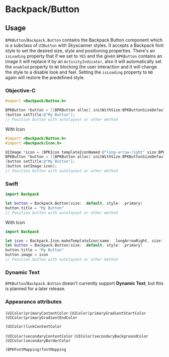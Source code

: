 # Backpack/Button

## Usage

`BPKButton`/`Backpack.Button` contains the Backpack Button component which is a subclass of `UIButton` with Skyscanner styles. It accepts a Backpack font style to set the desired size, style and positioning properties.
There's an `isLoading` property that if we set to `YES` and the given `BPKButton` contains an image it will replace it by an `ActivityIndicator`, also it will automatically set the `enabled` property to `NO` blocking the user interaction and it will change the style to a disable look and feel.
Setting the `isLoading` property to `NO` again will restore the predefined style.

### Objective-C
```objective-c
#import <Backpack/Button.h>

BPKButton *button = [[BPKButton alloc] initWithSize:BPKButtonSizeDefault style:BPKButtonStylePrimary];
[button setTitle:@"My Button"];
// Position button with autolayout or other method
```

With Icon

```objective-c
#import <Backpack/Button.h>
#import <Backpack/Icon.h>

UIImage *icon = [BPKIcon templateIconNamed:@"long-arrow-right" size:BPKIconSizeSmall];
BPKButton *button = [[BPKButton alloc] initWithSize:BPKButtonSizeDefault style:BPKButtonStylePrimary];
[button setTitle:@"My Button"];
[button setImage:icon];
// Position button with autolayout or other method
```

### Swift

```swift
import Backpack

let button = Backpack.Button(size: .default, style: .primary)
button.title = "My Button"
// Position button with autolayout or other method
```

With Icon

```swift
import Backpack

let icon = Backpack.Icon.makeTemplateIcon(name: .longArrowRight, size: .small)
let button = Backpack.Button(size: .default, style: .primary)
button.title = "My Button"
button.image = icon
// Position button with autolayout or other method
```

### Dynamic Text

`BPKButton`/`Backpack.Button` doesn't currently support **Dynamic Text**, but this is planned for a later release.

### Appearance attributes
`(UIColor)primaryContentColor`
`(UIColor)primaryGradientStartColor`
`(UIColor)primaryGradientEndColor`

`(UIColor)linkContentColor`

`(UIColor)secondaryContentColor`
`(UIColor)secondaryBackgroundColor`
`(UIColor)secondaryBorderColor`

`(BPKFontMapping)fontMapping`
